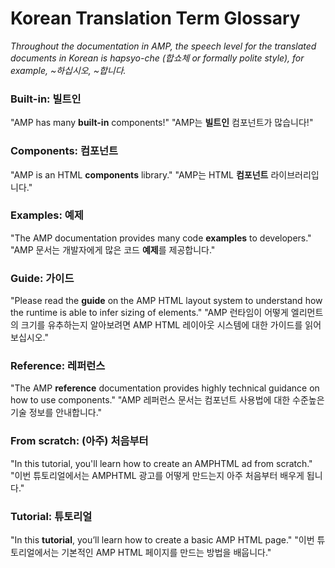 # Korean Translation Term Glossary

*Throughout the documentation in AMP, the speech level for the translated documents in Korean
is hapsyo-che (합쇼체 or formally polite style), for example, ~하십시오, ~합니다.*

### Built-in: 빌트인
"AMP has many **built-in** components!"
"AMP는 **빌트인** 컴포넌트가 많습니다!"

### Components: 컴포넌트
"AMP is an HTML  **components** library."
"AMP는 HTML **컴포넌트** 라이브러리입니다."

### Examples: 예제
"The AMP documentation provides many code **examples** to developers."
"AMP 문서는 개발자에게 많은 코드 **예제**를 제공합니다."

### Guide: 가이드
"Please read the **guide** on the AMP HTML layout system to understand how the runtime is able to infer sizing of elements."
"AMP 런타임이 어떻게 엘리먼트의 크기를 유추하는지 알아보려면 AMP HTML 레이아웃 시스템에 대한 가이드를 읽어보십시오."

### Reference: 레퍼런스
"The AMP **reference** documentation provides highly technical guidance on how to use components."
"AMP 레퍼런스 문서는 컴포넌트 사용법에 대한 수준높은 기술 정보를 안내합니다."

### From scratch: (아주) 처음부터 
"In this tutorial, you'll learn how to create an AMPHTML ad from scratch."
"이번 튜토리얼에서는 AMPHTML 광고를 어떻게 만드는지 아주 처음부터 배우게 됩니다."

### Tutorial: 튜토리얼
"In this **tutorial**, you’ll learn how to create a basic AMP HTML page."
"이번 튜토리얼에서는 기본적인 AMP HTML 페이지를 만드는 방법을 배웁니다."
